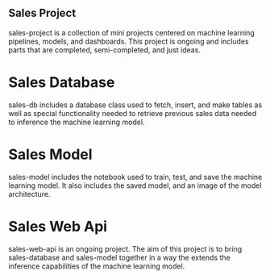 ## Sales Project
sales-project is a collection of mini projects centered on machine learning pipelines, models, and dashboards. This project is ongoing and includes parts that are completed, semi-completed, and just ideas.

# Sales Database
sales-db includes a database class used to fetch, insert, and make tables as well as special functionality needed to retrieve previous sales data needed to inference the machine learning model.

# Sales Model
sales-model includes the notebook used to train, test, and save the machine learning model. It also includes the saved model, and an image of the model architecture.

# Sales Web Api
sales-web-api is an ongoing project. The aim of this project is to bring sales-database and sales-model together in a way the extends the inference capabilities of the machine learning model.